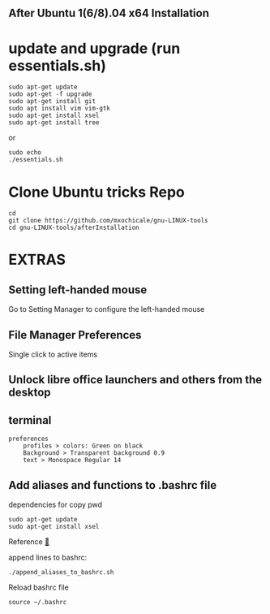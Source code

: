 After Ubuntu 1(6/8).04 x64 Installation
---

# update and upgrade (run essentials.sh)

```
sudo apt-get update
sudo apt-get -f upgrade
sudo apt-get install git
sudo apt install vim vim-gtk
sudo apt-get install xsel
sudo apt-get install tree
```
or
```
sudo echo
./essentials.sh
```

# Clone Ubuntu tricks Repo

```
cd 
git clone https://github.com/mxochicale/gnu-LINUX-tools
cd gnu-LINUX-tools/afterInstallation
```


# EXTRAS


## Setting left-handed mouse
  Go to Setting Manager to configure the left-handed mouse


## File Manager Preferences
  Single click to active items


## Unlock  libre office launchers and others from the desktop

## terminal 
	preferences
		profiles > colors: Green on black
		Background > Transparent background 0.9  
		text > Monospace Regular 14

## Add aliases and functions to .bashrc file 

dependencies for copy pwd
```
sudo apt-get update
sudo apt-get install xsel
```
Reference [:link:](https://www.howtoinstall.co/en/ubuntu/xenial/xsel)


append lines to bashrc:
```
./append_aliases_to_bashrc.sh
```

Reload bashrc file
```
source ~/.bashrc
```



